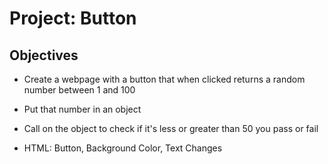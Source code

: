 # Project: Button

## Objectives

* Create a webpage with a button that when clicked returns a random number
between 1 and 100

* Put that number in an object

* Call on the object to check if it's less or greater than 50 you pass or fail

* HTML: Button, Background Color, Text Changes
